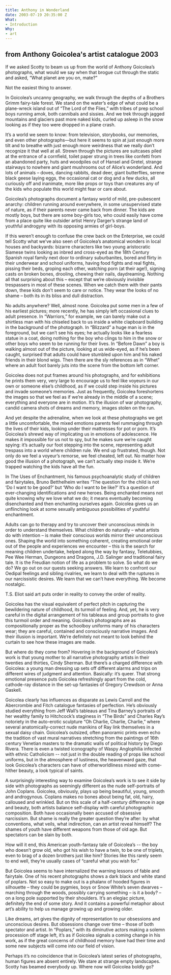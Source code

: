 ```yaml
---
title: Anthony in Wonderland
date: 2003-07-19 20:35:00 Z
What:
- Introduction
Why:
- art
---
```


## from Anthony Goicolea's artist catalogue 2003

If we asked Scotty to beam us up from the world of Anthony Goicolea’s photographs, what would we say when that brogue cut through the static and asked,  “What planet are you on, mate?” 

Not the easiest thing to answer.  

In Goicolea’s uncanny geography, we walk through the depths of a Brothers Grimm fairy-tale forest.  We stand on the water’s edge of what could be a plane-wreck island out of “The Lord of the Flies,” with tribes of prep school boys running amok, both cannibals and sissies.  And we trek through jagged mountains and glaciers past more naked kids, curled up asleep in the snow looking as if they too were dropped in a plane crash. 

It’s a world we seem to know: from television, storybooks, our memories, and even other photographs—but here it seems to spin at just enough more tilt and to breathe with just enough more weirdness that we really don’t recognize it that well at all.  Strewn through the pictures are suitcases piled at the entrance of a cornfield, toilet paper strung in trees like confetti from an abandoned party, huts and woodpiles out of Hansel and Gretel, strange stairways to nowhere and giant mushrooms out of Alice’s wonderland. And lots of animals – doves, dancing rabbits, dead deer, giant butterflies, serene black geese laying eggs, the occasional cat or dog and a few ducks, all curiously off and inanimate, more like props or toys than creatures any of the kids who populate this world might fear or care about.

Goicolea’s photographs document a fantasy world of mild, pre-pubescent anarchy: children running around everywhere, in some unsupervised state of nature, as if their parents never came back from dinner.  The kids are mostly boys, but there are some boy-girls too, who could easily have come from a place quite like outsider artist Henry Darger’s strange land of youthful androgyny with its opposing armies of girl-boys. 

If this weren’t enough to confuse the crew back on the Enterprise, we could tell Scotty what we’ve also seen of Goicolea’s anatomical wonders in local houses and backyards:  bizarre characters like two young aristocratic Siamese twins looking as inbred and cross-eyed as the 18th Century Spanish royal family next door to ordinary suburbanites, bored and flirty in their underwear and school uniforms, having food fights and real fights, pissing their beds, groping each other, watching porn (at their age!), signing casts on broken bones, drooling, chewing their nails, daydreaming.  Nothing all that surprising about this – except that we’re obviously invisible trespassers in most of these scenes.  When we catch them with their pants down, these kids don’t seem to care or notice.  They wear the looks of no shame – both its in its bliss and dull distraction.

No adults anywhere?  Well, almost none. Goicolea put some men in a few of his earliest pictures; more recently, he has simply left occasional clues to adult presence.  In “Warriors,” for example, we can barely make out a shirtless man with his chiseled back to us inside a white clapboard building in the background of the photograph. In “Blizzard” a huge man is in the foreground, but we can’t see his eyes; he actually looks like a fearless statue in a coat, doing nothing for the boy who clings to him in the snow or other boys who seem to be running for their lives. In “Before Dawn” a boy is walking almost out of the picture, looking at us wide-eyed, as if he’s been caught, surprised that adults could have stumbled upon him and his naked friends in their blond wigs. Then there are the sly references as in  “Whet” where an adult foot barely juts into the scene from the bottom left corner.

Goicolea does not put frames around his photographs, and for exhibitions he prints them very, very large to encourage us to feel like voyeurs in our own or someone else’s childhood, as if we could step inside his pictures and invade someone’s memories.  Just as frequently, Goicolea foreshortens the images so that we feel as if we’re already in the middle of a scene; everything and everyone are in motion.  It’s the illusion of war photography, candid camera shots of dreams and memory, images stolen on the run.  

And yet despite the adrenaline, when we look at these photographs we get a little uncomfortable, the mixed emotions parents feel rummaging through the lives of their kids, looking under their mattresses for pot or porn.  It’s Goicolea’s shrewd way of implicating us in emotions of adolescence.  He makes it impossible for us not to spy, but he makes sure we’re caught spying: it’s actually our foot stepping into the scene, representing adult trespass into a world where children rule.  We end up frustrated, though.  Not only do we feel a voyeur’s remorse, we feel cheated, left out.  No matter how good the illusion of a photograph, we can’t actually step inside it.  We’re trapped watching the kids have all the fun.

In The Uses of Enchantment, his famous psychoanalytic study of children and fairytales, Bruno Betthelheim writes “The question for the child is not ‘Do I want to be good?’ but ‘Who do I want to be like?’ It’s a question of ever-changing identifications and new heroes.  Being enchanted means not quite knowing why we love what we do; it means eventually becoming disenchanted and then enchanting ourselves again.  Goicolea gives us an unflinching look at some sexually ambiguous possibilities of youthful  enchantment.

Adults can go to therapy and try to uncover their unconscious minds in order to understand themselves.  What children do naturally – what artists do with intention – is make their conscious worlds mirror their unconscious ones.  Shaping the world into something coherent, creating emotional order out of the people and experiences we encounter – this is the search for meaning children undertake, helped along the way by fantasy, Teletubbies, Pee Wee Herman, Dungeons and Dragons, J.D. Salinger and traditional fairy tale. It is the Freudian notion of life as a problem to solve. So what do we do?  We go out on our quests seeking answers.  We learn to confront our Oedipal feelings and sibling rivalries, we learn to deal with the ruptures in our narcissistic desires.  We learn that we can’t have everything.  We become nostalgic.

T.S. Eliot said art puts order in reality to convey the order of reality.  

Goicolea has the visual equivalent of perfect pitch in capturing the bewildering nature of childhood, its turmoil of feeling. And, yet, he is very careful in the digital arrangement of his tableaus and group portraits to give this turmoil order and meaning. Goicolea’s photographs are as compositionally proper as the schoolboy uniforms many of his characters wear; they are careful, contained and consciously narrative images. And their illusion is important. We’re definitely not meant to look behind the curtain to see how these images are made.  

But where do they come from?  Hovering in the background of Goicolea’s work is that young mother to all narrative photography artists in their twenties and thirties, Cindy Sherman. But there’s a charged difference with Goicolea: a young man dressing up sets off different alarms and trips on different wires of judgment and attention.  Basically: it’s queer.  That strong emotional presence puts Goicolea refreshingly apart from the cold, cathode-ray distance in the set-up fantasies of Gregory Crewdson or Anna Gaskell. 

Goicolea clearly has influences as disparate as Lewis Carroll and the Abercrombie and Fitch catalogue fantasies of perfection.  He’s obviously studied everything from Jeff Wall’s tableaus and Tina Barney’s portraits of her wealthy family to Hitchcock’s staginess in “The Birds” and Charles Ray’s notoriety in the auto-erotic sculpture “Oh Charlie, Charlie, Charlie,” where several anatomically-correct nude manikins of Ray link themselves in a sexual daisy chain.  Goicolea’s outsized, often panoramic prints even echo the tradition of vast mural narratives stretching from the paintings of 16th century Venetian masters to the dramatic walls of political history by Diego Rivera.  There is even a twisted iconography of Waspy Anglophilia infected with ethnic Catholicism -- not just in the double reading of props like school uniforms, but in the atmosphere of lustiness, the heavenward gaze, that look Goicolea’s characters can have of otherworldliness mixed with come-hither beauty, a look typical of saints.

A surprisingly interesting way to examine Goicolea’s work is to see it side by side with photographs as seemingly different as the nude self-portraits of John Coplans. Goicolea, obviously, plays up being beautiful, young, smooth and androgynous. Coplans makes no bones about being fat, old, hairy, calloused and wrinkled.  But on this scale of a half-century difference in age and beauty, both artists balance self-display with careful photographic composition.  Both have occasionally been accused of obsessive narcissism.  But shame is really the greater question they’re after: by what conventions, what veils, what indirection, can an artist reveal himself? The shames of youth have different weapons from those of old age.  But spectators can be slain by both.

How will it end, this American youth-fantasy tale of Goicolea’s -- the boy who doesn’t grow old, who got his wish to have a twin, to be one of triplets, even to brag of a dozen brothers just like him?  Stories like this rarely seem to end well, they’re usually cases of “careful what you wish for.” 

But Goicolea seems to have internalized the warning lessons of fable and fairytale.  One of his recent photographs shows a dark black and white stand of poplars.  Not so easy to make out is a phalanx of hooded figures in silhouette – they could be pygmies, boys or Snow White’s seven dwarves – marching through the woods, possibly carrying something – is it a body? –  on a long pole supported by their shoulders.  It’s an elegiac picture, definitely the end of some story.  And it contains a powerful metaphor about art’s ability to help us manage growing up and growing older.  

Like dreams, art gives the dignity of representation to our obsessions and unconscious desires.  But obsessions change over time – those of both spectator and artist.  In “Poplars,” with its diminutive actors making a solemn procession off stage left, it’s as if Goicolea signals a coming change in his work, as if the great concerns of childhood memory have had their time and some new subjects will come into our field of vision.  

Perhaps it’s no coincidence that in Goicolea’s latest series of photographs, human figures are absent entirely.  We stare at strange empty landscapes.  Scotty has beamed everybody up.  Where now will Goicolea boldly go?
